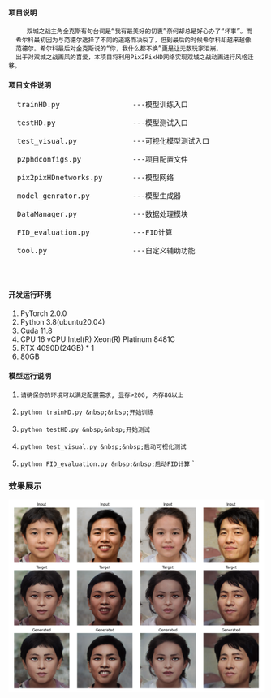 #### 项目说明
```text
     双城之战主角金克斯有句台词是“我有最美好的初衷”奈何却总是好心办了“坏事”。而
  希尔科最初因为与范德尔选择了不同的道路而决裂了，但到最后的时候希尔科却越来越像
  范德尔。希尔科最后对金克斯说的“你，我什么都不换”更是让无数玩家泪崩。
  出于对双城之战画风的喜爱，本项目将利用Pix2PixHD网络实现双城之战动画进行风格迁移。
```
#### 项目文件说明
<pre>
  trainHD.py                 ---模型训练入口<br>
  testHD.py                  ---模型测试入口<br>
  test_visual.py             ---可视化模型测试入口<br>
  p2phdconfigs.py            ---项目配置文件<br>
  pix2pixHDnetworks.py       ---模型网络<br>
  model_genrator.py          ---模型生成器<br>
  DataManager.py             ---数据处理模块<br>
  FID_evaluation.py          ---FID计算<br>  
  tool.py                    ---自定义辅助功能<br>
</pre>
<br>


#### 开发运行环境
1. PyTorch  2.0.0
2. Python  3.8(ubuntu20.04)
3. Cuda  11.8
4. CPU 16 vCPU Intel(R) Xeon(R) Platinum 8481C
5. RTX 4090D(24GB) * 1
6. 80GB

#### 模型运行说明
1. ``请确保你的环境可以满足配置需求, 显存>20G, 内存8G以上``
<br><br>
2. ``python trainHD.py &nbsp;&nbsp;开始训练``
<br><br>
3. ``python testHD.py &nbsp;&nbsp;开始测试``
<br><br>
4. ``python test_visual.py &nbsp;&nbsp;启动可视化测试``
<br><br>
5. ``python FID_evaluation.py &nbsp;&nbsp;启动FID计算``
`
### 效果展示

![效果展示](docs/img.png)
